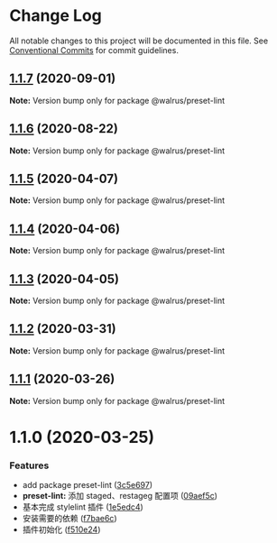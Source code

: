 # Change Log

All notable changes to this project will be documented in this file.
See [Conventional Commits](https://conventionalcommits.org) for commit guidelines.

## [1.1.7](https://github.com/walrusjs/plugins/compare/@walrus/preset-lint@1.1.6...@walrus/preset-lint@1.1.7) (2020-09-01)

**Note:** Version bump only for package @walrus/preset-lint

## [1.1.6](https://github.com/walrusjs/plugins/compare/@walrus/preset-lint@1.1.5...@walrus/preset-lint@1.1.6) (2020-08-22)

**Note:** Version bump only for package @walrus/preset-lint

## [1.1.5](https://github.com/walrusjs/plugins/compare/@walrus/preset-lint@1.1.4...@walrus/preset-lint@1.1.5) (2020-04-07)

**Note:** Version bump only for package @walrus/preset-lint

## [1.1.4](https://github.com/walrusjs/plugins/compare/@walrus/preset-lint@1.1.3...@walrus/preset-lint@1.1.4) (2020-04-06)

**Note:** Version bump only for package @walrus/preset-lint

## [1.1.3](https://github.com/walrusjs/plugins/compare/@walrus/preset-lint@1.1.2...@walrus/preset-lint@1.1.3) (2020-04-05)

**Note:** Version bump only for package @walrus/preset-lint

## [1.1.2](https://github.com/walrusjs/plugins/compare/@walrus/preset-lint@1.1.1...@walrus/preset-lint@1.1.2) (2020-03-31)

**Note:** Version bump only for package @walrus/preset-lint

## [1.1.1](https://github.com/walrusjs/plugins/compare/@walrus/preset-lint@1.1.0...@walrus/preset-lint@1.1.1) (2020-03-26)

**Note:** Version bump only for package @walrus/preset-lint

# 1.1.0 (2020-03-25)

### Features

- add package preset-lint ([3c5e697](https://github.com/walrusjs/plugins/commit/3c5e69785862564904cec96d9af8e4c8124b5218))
- **preset-lint:** 添加 staged、restageg 配置项 ([09aef5c](https://github.com/walrusjs/plugins/commit/09aef5c9d37ffd93df681c4a0f854eb2a5d58c70))
- 基本完成 stylelint 插件 ([1e5edc4](https://github.com/walrusjs/plugins/commit/1e5edc4d01539ded302dc0a35c91eb52fec0a49b))
- 安装需要的依赖 ([f7bae6c](https://github.com/walrusjs/plugins/commit/f7bae6c49f94062356484791dfefb56f41796dac))
- 插件初始化 ([f510e24](https://github.com/walrusjs/plugins/commit/f510e24139c284ed8b6aa00ed030bf286ae3e52c))
